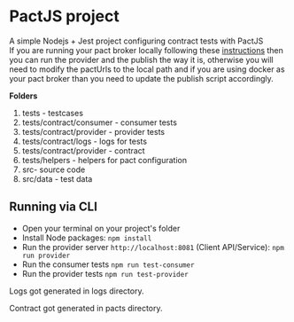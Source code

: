 # PactJS project

A simple Nodejs + Jest project configuring contract tests with PactJS
<br>
If you are running your pact broker locally following these [instructions](https://github.com/pact-foundation/pact_broker#to-have-a-play-around-on-your-local-machine) then you can run the provider and the publish the way it is, otherwise you will need to modify the pactUrls to the local path and if you are using docker as your pact broker than you need to update the publish script accordingly.

**Folders**

1) tests - testcases
2) tests/contract/consumer - consumer tests
3) tests/contract/provider - provider tests
4) tests/contract/logs - logs for tests
5) tests/contract/provider - contract
6) tests/helpers - helpers for pact configuration
7) src- source code
8) src/data - test data

## Running via CLI

- Open your terminal on your project's folder
- Install Node packages:
  `npm install`
- Run the provider server  `http://localhost:8081`  (Client API/Service):
  `npm run provider`
- Run the consumer tests
  `npm run test-consumer`
- Run the provider tests
  `npm run test-provider`

Logs got generated in logs directory.

Contract got generated in pacts directory.
